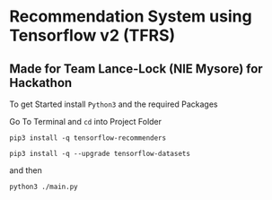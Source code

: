 # Recommendation System using Tensorflow v2 (TFRS)
## Made for Team Lance-Lock (NIE Mysore) for Hackathon
 To get Started install `Python3` and the required Packages
 
 Go To Terminal and `cd` into Project Folder
 ```
pip3 install -q tensorflow-recommenders

pip3 install -q --upgrade tensorflow-datasets
```
and then
```
python3 ./main.py
```
